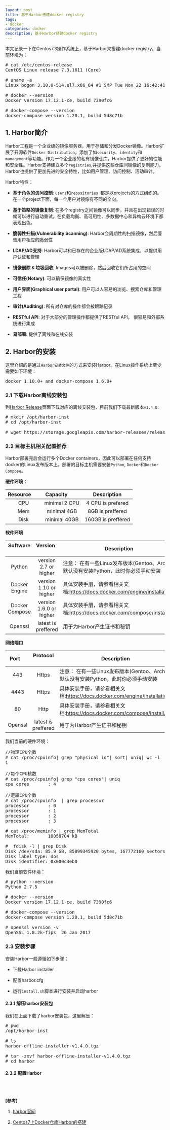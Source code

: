 ```yaml
---
layout: post
title: 基于Harbor搭建docker registry
tags:
- docker
categories: docker
description: 基于Harbor搭建docker registry
---
```



本文记录一下在Centos7.3操作系统上，基于Harbor来搭建docker registry。当前环境为：
<pre>
# cat /etc/centos-release
CentOS Linux release 7.3.1611 (Core) 

# uname -a
Linux bogon 3.10.0-514.el7.x86_64 #1 SMP Tue Nov 22 16:42:41 UTC 2016 x86_64 x86_64 x86_64 GNU/Linux

# docker --version
Docker version 17.12.1-ce, build 7390fc6

# docker-compose --version
docker-compose version 1.20.1, build 5d8c71b
</pre>


<!-- more -->

## 1. Harbor简介
Harbor工程是一个企业级的镜像服务器，用于存储和分发Docker镜像。Harbor扩展了开源软件```Docker Distribution```，添加了如```security```、```identity```和```management```等功能。作为一个企业级的私有镜像仓库，Harbor提供了更好的性能和安全性。Harbor支持建立多个```registries```,并提供这些仓库间镜像的复制能力。Harbor也提供了更加先进的安全特性，比如用户管理、访问控制、活动审计。

Harbor特性：

* **基于角色的访问控制**: ```users```和```repositories ```都是以projects的方式组织的。在一个project下面，每一个用户对镜像有不同的全向。

* **基于策略的镜像复制**: 在多个registry之间镜像可以同步，并且在出现错误的时候可以进行自动重试。在负载均衡、高可用性、多数据中心和异构云环境下都表现出色。

* **脆弱性扫描(Vulnerability Scanning)**: Harbor会周期性的扫描镜像，然后警告用户相应的脆弱性

* **LDAP/AD支持**: Harbor可以和已存在的企业版LDAP/AD系统集成，以提供用户认证和管理

* **镜像删除 & 垃圾回收**: Images可以被删除，然后回收它们所占用的空间

* **可信任(Notary)**: 可以确保镜像的真实性

* **用户界面(Graphical user portal)**: 用户可以人容易的浏览、搜索仓库和管理工程

* **审计(Auditing)**: 所有对仓库的操作都会被跟踪记录

* **RESTful API**: 对于大部分的管理操作都提供了RESTful API， 很容易和外部系统进行集成

* **易部署**: 提供了离线和在线安装

## 2. Harbor的安装

这里介绍的是通过```Harbor安装文件```的方式来安装Harbor。在Linux操作系统上至少需要如下环境：
<pre>
docker 1.10.0+ and docker-compose 1.6.0+
</pre>

### 2.1 下载Harbor离线安装包
到[Harbor Release](https://github.com/vmware/harbor/releases)页面下载对应的离线安装包，目前我们下载最新版本```v1.4.0```:
<pre>
# mkdir /opt/harbor-inst
# cd /opt/harbor-inst

# wget https://storage.googleapis.com/harbor-releases/release-1.4.0/harbor-offline-installer-v1.4.0.tgz
</pre>

### 2.2 目标主机相关配置推荐

Harbor部署完后会运行多个Docker containers，因此可以部署在任何支持docker的Linux发布版本上。部署的目标主机需要安装```Python```, ```Docker```和```Docker Compose```。

**硬件环境：**

|        Resource        |         Capacity           |     Description      |
|:----------------------:|:--------------------------:|:--------------------:|
|        CPU             |         minimal 2 CPU      |  4 CPU is prefered   |
|        Mem             |         minimal 4GB        |  8GB is preffered    |
|        Disk            |         minimal 40GB       |  160GB is preffered  |


**软件环境**

|      Software      |         Version           |     Description                                                             |
|:------------------:|:-------------------------:|-----------------------------------------------------------------------------|
|    Python          | version 2.7 or higher     | 注意： 在有一些Linux发布版本(Gentoo、Arch)默认没有安装Python，此时你必须手动安装   |
|    Docker Engine   | version 1.10 or higher    | 具体安装手册，请参看相关文档:https://docs.docker.com/engine/installation/       |
|    Docker Compose  | version 1.6.0 or higher   | 具体安装手册，请参看相关文档:https://docs.docker.com/compose/install/           |
|    Openssl         | latest is preffered       | 用于为Harbor产生证书和秘钥                                                     |

**网络端口**

|      Port      |     Protocol       |     Description                                                             |
|:--------------:|:------------------:|-----------------------------------------------------------------------------|
|    443         |    Https           | 注意： 在有一些Linux发布版本(Gentoo、Arch)默认没有安装Python，此时你必须手动安装   |
|    4443        |    Https           | 具体安装手册，请参看相关文档:https://docs.docker.com/engine/installation/       |
|    80          |    Http            | 具体安装手册，请参看相关文档:https://docs.docker.com/compose/install/           |
|    Openssl     |latest is preffered | 用于为Harbor产生证书和秘钥                                                     |


我们当前的硬件环境：
<pre>
//物理CPU个数
# cat /proc/cpuinfo| grep "physical id"| sort| uniq| wc -l
1

//每个CPU核数
# cat /proc/cpuinfo| grep "cpu cores"| uniq
cpu cores       : 4

//逻辑CPU个数
# cat /proc/cpuinfo  | grep processor
processor       : 0
processor       : 1
processor       : 2
processor       : 3

# cat /proc/meminfo | grep MemTotal
MemTotal:       10058704 kB

#  fdisk -l | grep Disk
Disk /dev/sda: 85.9 GB, 85899345920 bytes, 167772160 sectors
Disk label type: dos
Disk identifier: 0x000c3eb0
</pre>

我们当前软件环境：
<pre>
# python --version
Python 2.7.5

# docker --version
Docker version 17.12.1-ce, build 7390fc6

# docker-compose --version
docker-compose version 1.20.1, build 5d8c71b

# openssl version -v
OpenSSL 1.0.2k-fips  26 Jan 2017
</pre>

### 2.3 安装步骤
安装Harbor一般遵循如下步骤：

* 下载Harbor installer

* 配置harbor.cfg

* 运行```install.sh```脚本进行安装并启动harbor

#### 2.3.1 解压harbor安装包

我们在上面下载了harbor安装包，这里解压：
<pre>
# pwd
/opt/harbor-inst

# ls
harbor-offline-installer-v1.4.0.tgz

# tar -zxvf harbor-offline-installer-v1.4.0.tgz 
# cd harbor
</pre>

#### 2.3.2 配置Harbor



<br />
<br />

**[参考]**

1. [harbor官网](https://github.com/vmware/harbor)

2. [Centos7上Docker仓库Harbor的搭建](https://blog.csdn.net/felix_yujing/article/details/54694294)
<br />
<br />
<br />

